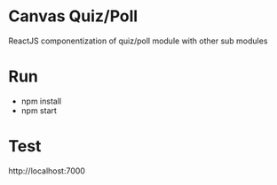 # Canvas Quiz/Poll
ReactJS componentization of quiz/poll module with other sub modules

# Run
- npm install
- npm start

# Test
http://localhost:7000
